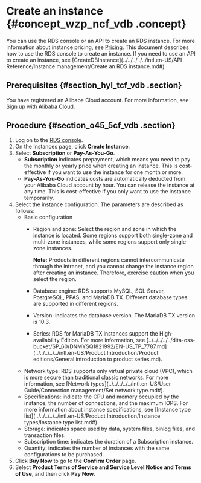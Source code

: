 # Create an instance {#concept_wzp_ncf_vdb .concept}

You can use the RDS console or an API to create an RDS instance. For more information about instance pricing, see [Pricing](https://www.alibabacloud.com/product/apsaradb-for-rds?spm=a3c0i.7938564.220486.8.10521d15zCpnIt#pricing). This document describes how to use the RDS console to create an instance. If you need to use an API to create an instance, see [CreateDBInstance](../../../../../intl.en-US/API Reference/Instance management/Create an RDS instance.md#).

## Prerequisites {#section_hyl_tcf_vdb .section}

You have registered an Alibaba Cloud account. For more information, see [Sign up with Alibaba Cloud](https://www.alibabacloud.com/help/doc-detail/50482.html).

## Procedure {#section_o45_5cf_vdb .section}

1.  Log on to the [RDS console](https://rds.console.aliyun.com/?spm=5176.doc43185.2.7.mR2Syx).
2.  On the Instances page, click **Create Instance**.
3.  Select **Subscription** or **Pay-As-You-Go**.
    -   **Subscription** indicates prepayment, which means you need to pay the monthly or yearly price when creating an instance. This is cost-effective if you want to use the instance for one month or more.
    -   **Pay-As-You-Go** indicates costs are automatically deducted from your Alibaba Cloud account by hour. You can release the instance at any time. This is cost-effective if you only want to use the instance temporarily.
4.  Select the instance configuration. The parameters are described as follows:
    -   Basic configuration
        -   Region and zone: Select the region and zone in which the instance is located. Some regions support both single-zone and multi-zone instances, while some regions support only single-zone instances.

            **Note:** Products in different regions cannot intercommunicate through the intranet, and you cannot change the instance region after creating an instance. Therefore, exercise caution when you select the region.

        -   Database engine: RDS supports MySQL, SQL Server, PostgreSQL, PPAS, and MariaDB TX. Different database types are supported in different regions.
        -   Version: indicates the database version. The MariaDB TX version is 10.3.
        -   Series: RDS for MariaDB TX instances support the High-availability Edition. For more information, see [../../../../../dita-oss-bucket/SP\_60/DNMYSQ1821992/EN-US\_TP\_7787.md](../../../../../intl.en-US/Product Introduction/Product editions/General introduction to product series.md).
    -   Network type: RDS supports only virtual private cloud \(VPC\), which is more secure than traditional classic networks. For more information, see [Network types](../../../../../intl.en-US/User Guide/Connection management/Set network type.md#).
    -   Specifications: indicate the CPU and memory occupied by the instance, the number of connections, and the maximum IOPS. For more information about instance specifications, see [Instance type list](../../../../../intl.en-US/Product Introduction/Instance types/Instance type list.md#).
    -   Storage: indicates space used by data, system files, binlog files, and transaction files.
    -   Subscription time: indicates the duration of a Subscription instance.
    -   Quantity: indicates the number of instances with the same configurations to be purchased.
5.  Click **Buy Now** to go to the **Confirm Order** page.
6.  Select **Product Terms of Service and Service Level Notice and Terms of Use**, and then click **Pay Now**.

